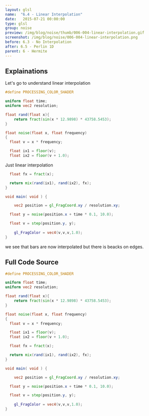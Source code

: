 ```yaml
---
layout: glsl
name:  "6.4 - Linear Interpolation"
date:   2015-07-21 00:00:00
type: glsl
group: noise
preview: /img/blog/noise/thumb/006-004-linear-interpolation.gif
screenshot: /img/blog/noise/006-004-linear-interpolation.png
before: 6.3 - No Interpolation
after: 6.5 - Perlin 1D
parent: 6 - Hermite
---
```

## Explainations

Let's go to understand linear interpolation

``` glsl
#define PROCESSING_COLOR_SHADER

uniform float time;
uniform vec2 resolution;

float rand(float x){
    return fract(sin(x * 12.9898) * 43758.5453);
}

float noise(float x, float frequency)
{
  float v = x * frequency;

  float ix1 = floor(v);
  float ix2 = floor(v + 1.0);

```

Just linear interpolation 

``` glsl
  float fx = fract(x);

  return mix(rand(ix1), rand(ix2), fx);
}

void main( void ) {

	vec2 position = gl_FragCoord.xy / resolution.xy;

  float y = noise(position.x + time * 0.1, 10.0);

  float v = step(position.y, y);
  
	gl_FragColor = vec4(v,v,v,1.0);
}

```

we see that bars are now interpolated but there is beacks on edges.

## Full Code Source

``` glsl
#define PROCESSING_COLOR_SHADER

uniform float time;
uniform vec2 resolution;

float rand(float x){
    return fract(sin(x * 12.9898) * 43758.5453);
}

float noise(float x, float frequency)
{
  float v = x * frequency;

  float ix1 = floor(v);
  float ix2 = floor(v + 1.0);

  float fx = fract(x);

  return mix(rand(ix1), rand(ix2), fx);
}

void main( void ) {

	vec2 position = gl_FragCoord.xy / resolution.xy;

  float y = noise(position.x + time * 0.1, 10.0);

  float v = step(position.y, y);
  
	gl_FragColor = vec4(v,v,v,1.0);
}

```
